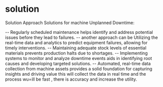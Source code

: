 # solution 

Solution Approach 
Solutions for machine Unplanned Downtime:

-- Regularly scheduled maintenance helps identify and address potential issues before they lead to failures.
-- another approach can be Utilizing the real-time data and analytics to predict equipment failures, allowing for timely interventions.
-- Maintaining adequate stock levels of essential materials prevents production halts due to shortages.
-- Implementing systems to monitor and analyze downtime events aids in identifying root causes and developing targeted solutions.
-- Automated, real-time data collection from machine assets provides a solid foundation for capturing insights and driving value this will collect the data in real time
and the process wu=ill be fast , there is accuracy and increase the utility.


